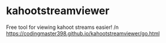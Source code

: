 # kahootstreamviewer
Free tool for viewing kahoot streams easier! /n
https://codingmaster398.github.io/kahootstreamviewer/go.html
